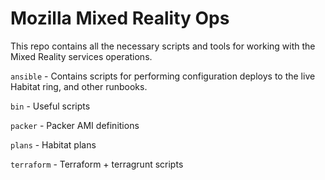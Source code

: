 # Mozilla Mixed Reality Ops

This repo contains all the necessary scripts and tools for working with the Mixed Reality services operations.

`ansible` - Contains scripts for performing configuration deploys to the live Habitat ring, and other runbooks.

`bin` - Useful scripts

`packer` - Packer AMI definitions

`plans` - Habitat plans

`terraform` - Terraform + terragrunt scripts
